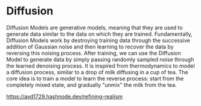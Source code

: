 # Diffusion

Diffusion Models are generative models, meaning that they are used to generate data similar to the data on which they are trained. Fundamentally, Diffusion Models work by destroying training data through the successive addition of Gaussian noise and then learning to recover the data by reversing this noising process. After training, we can use the Diffusion Model to generate data by simply passing randomly sampled noise through the learned denoising process. It is inspired from thermodynamics to model a diffusion process, similar to a drop of milk diffusing in a cup of tea. The core idea is to train a model to learn the reverse process: start from the completely mixed state, and gradually "unmix" the milk from the tea.

https://avd1729.hashnode.dev/refining-realism
